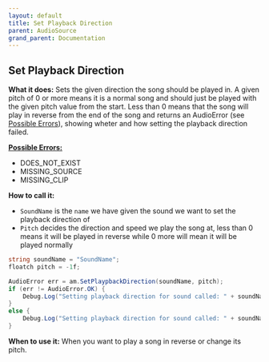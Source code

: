 ```yaml
---
layout: default
title: Set Playback Direction
parent: AudioSource
grand_parent: Documentation
---
```


## Set Playback Direction
**What it does:**
Sets the given direction the song should be played in. A given pitch of 0 or more means it is a normal song and should just be played with the given pitch value from the start. Less than 0 means that the song will play in reverse from the end of the song and returns an AudioError (see [Possible Errors](https://mathewhdyt.github.io/Unity-Audio-Manager/docs/documentation/index/#possible-errors)), showing wheter and how setting the playback direction failed.

[**Possible Errors:**](https://mathewhdyt.github.io/Unity-Audio-Manager/docs/documentation/index/#possible-errors)
- DOES_NOT_EXIST
- MISSING_SOURCE
- MISSING_CLIP

**How to call it:**
- ```SoundName``` is the ```name``` we have given the sound we want to set the playback direction of
- ```Pitch``` decides the direction and speed we play the song at, less than 0 means it will be played in reverse while 0 more will mean it will be played normally

```csharp
string soundName = "SoundName";
floatch pitch = -1f;

AudioError err = am.SetPlaypbackDirection(soundName, pitch);
if (err != AudioError.OK) {
    Debug.Log("Setting playback direction for sound called: " + soundName + " failed with error id: " + err);
}
else {
    Debug.Log("Setting playback direction for sound called: " + soundName + " succesfull");
}
```

**When to use it:**
When you want to play a song in reverse or change its pitch.
